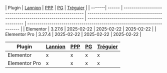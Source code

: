 




| Plugin | [Lannion](https://lannion-pleumeur.catholique.fr/wp-admin) | [PPP](https://paroisses-plestin-ploumilliau-plouaret.catholique.fr/wp-admin) | [PG](https://www.iojv4204.odns.fr/pg/wp-admin) | [Tréguier](https://cpsainttugdual.catholique.fr/wp-admin) |
| -------| ------  | ---------------------------------------------------------- | ---------------------------------------------------------------------------- | ---------------------------------------------- | -------------------------------------------------------------------------- | 
| Elementor     | 3.27.6  | 2025-02-22 | 2025-02-22 | 2025-02-22 |
| Elementor Pro | 3.27.4  | 2025-02-22 | 2025-02-22 | 2025-02-22 |



| Plugin | [Lannion](https://lannion-pleumeur.catholique.fr/wp-admin) | [PPP](https://paroisses-plestin-ploumilliau-plouaret.catholique.fr/wp-admin) | [PG](https://www.iojv4204.odns.fr/pg/wp-admin) | [Tréguier](https://cpsainttugdual.catholique.fr/wp-admin) |
| ---------- |---------- |---------- |---------- |---------- |
| Elementor  |    x   |   x   |   x   |   x   |
| Elementor Pro |    x   |   x   |   x   |   x   |
